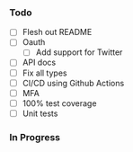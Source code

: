 ### Todo

- [ ] Flesh out README
- [ ] Oauth
  - [ ] Add support for Twitter
- [ ] API docs
- [ ] Fix all types
- [ ] CI/CD using Github Actions
- [ ] MFA
- [ ] 100% test coverage
- [ ] Unit tests

### In Progress
